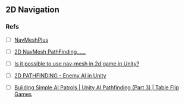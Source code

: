 






## 2D Navigation



### Refs
- [ ] [NavMeshPlus](https://github.com/h8man/NavMeshPlus)
- [ ] [2D NavMesh PathFinding......](https://forum.unity.com/threads/2d-navmesh-pathfinding.503596/)
- [ ] [Is it possible to use nav-mesh in 2d game in Unity?](https://gamedev.stackexchange.com/questions/117595/is-it-possible-to-use-nav-mesh-in-2d-game-in-unity)
- [ ] [2D PATHFINDING - Enemy AI in Unity](https://www.youtube.com/watch?v=jvtFUfJ6CP8)
- [ ] [Building Simple AI Patrols | Unity AI Pathfinding (Part 3) | Table Flip Games](https://www.youtube.com/watch?v=5q4JHuJAAcQ)



















